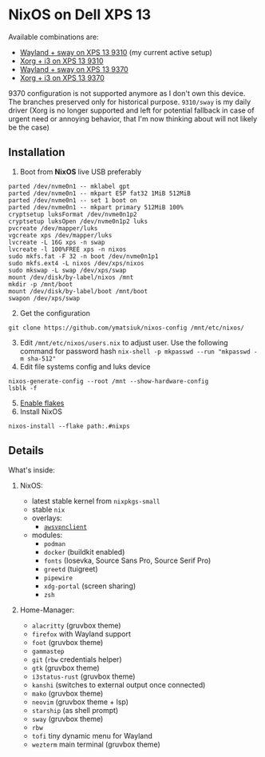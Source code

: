 # NixOS on Dell XPS 13

Available combinations are:
* [Wayland + sway on XPS 13 9310](https://github.com/ymatsiuk/nixos-config/tree/main) (my current active setup)
* [Xorg + i3 on XPS 13 9310](https://github.com/ymatsiuk/nixos-config/tree/xps13/9310%2Fi3)
* [Wayland + sway on XPS 13 9370](https://github.com/ymatsiuk/nixos-config/tree/xps13/9370%2Fsway)
* [Xorg + i3 on XPS 13 9370](https://github.com/ymatsiuk/nixos-config/tree/xps13/9370%2Fi3)

9370 configuration is not supported anymore as I don't own this device.
The branches preserved only for historical purpose.
`9310/sway` is my daily driver (Xorg is no longer supported and left for potential
fallback in case of urgent need or annoying behavior, that I'm now thinking about
will not likely be the case)

## Installation

1. Boot from **NixOS** live USB preferably
```
parted /dev/nvme0n1 -- mklabel gpt
parted /dev/nvme0n1 -- mkpart ESP fat32 1MiB 512MiB
parted /dev/nvme0n1 -- set 1 boot on
parted /dev/nvme0n1 -- mkpart primary 512MiB 100%
cryptsetup luksFormat /dev/nvme0n1p2
cryptsetup luksOpen /dev/nvme0n1p2 luks
pvcreate /dev/mapper/luks
vgcreate xps /dev/mapper/luks
lvcreate -L 16G xps -n swap
lvcreate -l 100%FREE xps -n nixos
sudo mkfs.fat -F 32 -n boot /dev/nvme0n1p1
sudo mkfs.ext4 -L nixos /dev/xps/nixos
sudo mkswap -L swap /dev/xps/swap
mount /dev/disk/by-label/nixos /mnt
mkdir -p /mnt/boot
mount /dev/disk/by-label/boot /mnt/boot
swapon /dev/xps/swap
```
2. Get the configuration
```
git clone https://github.com/ymatsiuk/nixos-config /mnt/etc/nixos/
```
3. Edit `/mnt/etc/nixos/users.nix` to adjust user. Use the following command for password hash `nix-shell -p mkpasswd --run "mkpasswd -m sha-512"`
4. Edit file systems config and luks device
```
nixos-generate-config --root /mnt --show-hardware-config
lsblk -f
```
5. [Enable flakes](https://nixos.wiki/wiki/Flakes#Enable_flakes)
6. Install NixOS
```
nixos-install --flake path:.#nixps
```

## Details

What's inside:
1. NixOS:
    * latest stable kernel from `nixpkgs-small`
    * stable `nix`
    * overlays:
      * [`awsvpnclient`](https://github.com/ymatsiuk/awsvpnclient)
    * modules:
      * `podman`
      * `docker` (buildkit enabled)
      * `fonts` (Iosevka, Source Sans Pro, Source Serif Pro)
      * `greetd` (tuigreet)
      * `pipewire`
      * `xdg-portal` (screen sharing)
      * `zsh`

2. Home-Manager:
    * `alacritty` (gruvbox theme)
    * `firefox` with Wayland support
    * `foot` (gruvbox theme)
    * `gammastep`
    * `git` (`rbw` credentials helper)
    * `gtk` (gruvbox theme)
    * `i3status-rust` (gruvbox theme)
    * `kanshi` (switches to external output once connected)
    * `mako` (gruvbox theme)
    * `neovim` (gruvbox theme + lsp)
    * `starship` (as shell prompt)
    * `sway` (gruvbox theme)
    * `rbw`
    * `tofi` tiny dynamic menu for Wayland
    * `wezterm` main terminal (gruvbox theme)
